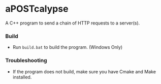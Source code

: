 # aPOSTcalypse
A C++ program to send a chain of HTTP requests to a server(s).

### Build
<ul>
<li> Run <code>build.bat</code> to build the program. (Windows Only)</li>
</ul>

### Troubleshooting
<ul>
<li>If the program does not build, make sure you have Cmake and Make installed.</li>
</ul>